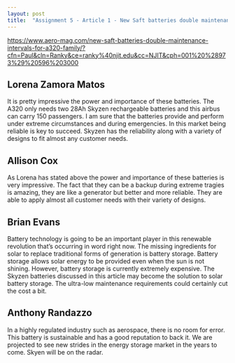 ```yaml
---
layout: post
title:  "Assignment 5 - Article 1 - New Saft batteries double maintenance intervals for A320 Family"
---
```


<https://www.aero-mag.com/new-saft-batteries-double-maintenance-intervals-for-a320-family/?cfn=Paul&cln=Ranky&ce=ranky%40njit.edu&cc=NJIT&cph=001%20%28973%29%20596%203000>

## Lorena Zamora Matos

It is pretty impressive the power and importance of these batteries. The A320 only needs two 28Ah Skyzen rechargeable batteries and this airbus can carry 150 passengers. I am sure that the batteries provide and perform  under extreme circumstances and  during emergencies. In this market being reliable is key to succeed. Skyzen has the reliability along with a variety of designs to fit almost any customer needs. 

## Allison Cox

As Lorena has stated above the power and importance of these batteries is very impressive. The fact that they can be a backup during extreme tragies is amazing, they are like a generator but better and more reliable. They are able to apply almost all customer needs with their variety of designs. 

## Brian Evans

Battery technology is going to be an important player in this renewable revolution that’s occurring in word right now.  The missing ingredients for solar to replace traditional forms of generation is battery storage. Battery storage allows solar energy to be provided even when the sun is not shining.  However, battery storage is currently extremely expensive.  The Skyzen batteries discussed in this article may become the solution to solar battery storage.  The ultra-low maintenance requirements could certainly cut the cost a bit. 

## Anthony Randazzo 

In a highly regulated industry such as aerospace, there is no room for error. This battery is sustainable and has a good reputation to back it. We are projected to see new strides in the energy storage market in the years to come. Skyen will be on the radar.
